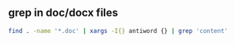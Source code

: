 ## grep in doc/docx files
```bash
find . -name '*.doc' | xargs -I{} antiword {} | grep 'content'
```
